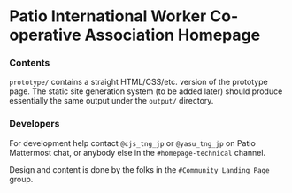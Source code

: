 # Patio International Worker Co-operative Association Homepage

### Contents

`prototype/` contains a straight HTML/CSS/etc. version of the prototype page. The static site generation system (to be added later) should produce essentially the same output under the `output/` directory.

### Developers

For development help contact `@cjs_tng_jp` or `@yasu_tng_jp` on Patio Mattermost chat, or anybody else in the `#homepage-technical` channel.

Design and content is done by the folks in the `#Community Landing Page` group.
